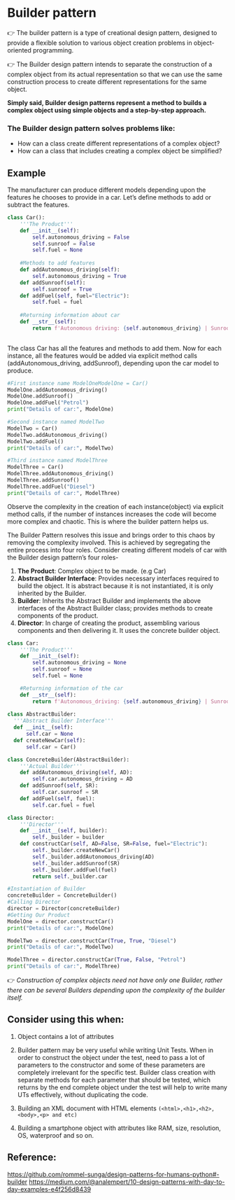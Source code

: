 # Builder pattern

👉 The builder pattern is a type of creational design pattern, designed to provide a flexible solution to various object creation problems in object-oriented programming.

👉 The Builder design pattern intends to separate the construction of a complex object from its actual representation so that we can use the same construction process to create different representations for the same object.

**Simply said, Builder design patterns represent a method to builds a complex object using simple objects and a step-by-step approach.**

### The Builder design pattern solves problems like:
- How can a class create different representations of a complex object?
- How can a class that includes creating a complex object be simplified?

## Example 

The manufacturer can produce different models depending upon the features he chooses to provide in a car. Let’s define methods to add or subtract the features.

```python
class Car():
    '''The Product'''
    def __init__(self):
        self.autonomous_driving = False
        self.sunroof = False
        self.fuel = None
     
    #Methods to add features
    def addAutonomous_driving(self):
        self.autonomous_driving = True
    def addSunroof(self):
        self.sunroof = True
    def addFuel(self, fuel="Electric"):
        self.fuel = fuel
 
    #Returning information about car
    def __str__(self):
        return f'Autonomous driving: {self.autonomous_driving} | Sunroof: {self.sunroof} | Fuel: {self.fuel}'
 
 ```
 
 The class Car has all the features and methods to add them. Now for each instance, all the features would be added via explicit method calls (addAutonomous_driving, addSunroof), depending upon the car model to produce.
 
 ```python
 #First instance name ModelOneModelOne = Car()
ModelOne.addAutonomous_driving()
ModelOne.addSunroof()
ModelOne.addFuel("Petrol")
print("Details of car:", ModelOne)
 
#Second instance named ModelTwo
ModelTwo = Car()
ModelTwo.addAutonomous_driving()
ModelTwo.addFuel()
print("Details of car:", ModelTwo)

#Third instance named ModelThree
ModelThree = Car()
ModelThree.addAutonomous_driving()
ModelThree.addSunroof()
ModelThree.addFuel("Diesel")
print("Details of car:", ModelThree)

```

Observe the complexity in the creation of each instance(object) via explicit method calls, if the number of instances increases the code will become more complex and chaotic. This is where the builder pattern helps us.

The Builder Pattern resolves this issue and brings order to this chaos by removing the complexity involved. 
This is achieved by segregating the entire process into four roles. Consider creating different models of car with the Builder design pattern’s four roles-

1. **The Product**: Complex object to be made. (e.g Car)
2. **Abstract Builder Interface**: Provides necessary interfaces required to build the object. It is abstract because it is not instantiated, it is only inherited by the Builder.
3. **Builder**: Inherits the Abstract Builder and implements the above interfaces of the Abstract Builder class; provides methods to create components of the product.
4. **Director**: In charge of creating the product, assembling various components and then delivering it. It uses the concrete builder object. 

```python
class Car:
    '''The Product'''
    def __init__(self):
        self.autonomous_driving = None
        self.sunroof = None
        self.fuel = None

    #Returning information of the car 
    def __str__(self):
        return f'Autonomous_driving: {self.autonomous_driving} | Sunroof: {self.sunroof} | Fuel: {self.fuel}'
        
class AbstractBuilder:
  '''Abstract Builder Interface'''
  def __init__(self):
      self.car = None
  def createNewCar(self):
      self.car = Car()       

class ConcreteBuilder(AbstractBuilder):
    '''Actual Builder'''
    def addAutonomous_driving(self, AD):
        self.car.autonomous_driving = AD
    def addSunroof(self, SR):
        self.car.sunroof = SR
    def addFuel(self, fuel):
        self.car.fuel = fuel

class Director:
    '''Director'''
    def __init__(self, builder):
        self._builder = builder
    def constructCar(self, AD=False, SR=False, fuel="Electric"):
        self._builder.createNewCar()
        self._builder.addAutonomous_driving(AD)
        self._builder.addSunroof(SR)
        self._builder.addFuel(fuel)
        return self._builder.car

#Instantiation of Builder
concreteBuilder = ConcreteBuilder()
#Calling Director
director = Director(concreteBuilder)
#Getting Our Product
ModelOne = director.constructCar()
print("Details of car:", ModelOne)

ModelTwo = director.constructCar(True, True, "Diesel")
print("Details of car:", ModelTwo)

ModelThree = director.constructCar(True, False, "Petrol")
print("Details of car:", ModelThree)

```
👉 *Construction of complex objects need not have only one Builder, rather there can be several Builders depending upon the complexity of the builder itself.*


## Consider using this when:

1. Object contains a lot of attributes
2. Builder pattern may be very useful while writing Unit Tests. When in order to construct the object under the test, need to pass a lot of parameters to the constructor and some of these parameters are completely irrelevant for the specific test. Builder class creation with separate methods for each parameter that should be tested, which returns by the end complete object under the test will help to write many UTs effectively, without duplicating the code.

3. Building an XML document with HTML elements ```(<html>,<h1>,<h2>, <body>,<p> and etc)```
4. Building a smartphone object with attributes like RAM, size, resolution, OS, waterproof and so on.


## Reference:
https://github.com/rommel-sunga/design-patterns-for-humans-python#-builder
https://medium.com/@analempert/10-design-patterns-with-day-to-day-examples-e4f256d8439





 
 
 
